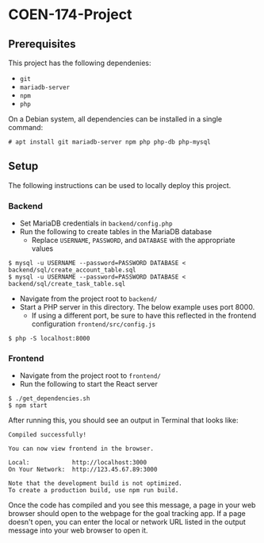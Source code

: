 # COEN-174-Project

<!--
## Introduction
-->

## Prerequisites

This project has the following dependenies:

- `git` <!-- git -->
- `mariadb-server` <!-- mariadb-server -->
- `npm` <!-- npm -->
- `php` <!-- php, php-db, php-mysql -->

On a Debian system, all dependencies can be installed in a single command:

```
# apt install git mariadb-server npm php php-db php-mysql
```

## Setup

The following instructions can be used to locally deploy this project.

### Backend

- Set MariaDB credentials in `backend/config.php`
- Run the following to create tables in the MariaDB database
	- Replace `USERNAME`, `PASSWORD`, and `DATABASE` with the appropriate values

```
$ mysql -u USERNAME --password=PASSWORD DATABASE < backend/sql/create_account_table.sql
$ mysql -u USERNAME --password=PASSWORD DATABASE < backend/sql/create_task_table.sql
```

- Navigate from the project root to `backend/`
- Start a PHP server in this directory. The below example uses port 8000. 
	- If using a different port, be sure to have this reflected in the frontend configuration `frontend/src/config.js`

```
$ php -S localhost:8000
```

### Frontend

- Navigate from the project root to `frontend/`
- Run the following to start the React server

```
$ ./get_dependencies.sh
$ npm start
```

After running this, you should see an output in Terminal that looks like:

```
Compiled successfully!

You can now view frontend in the browser.

Local:            http://localhost:3000
On Your Network:  http://123.45.67.89:3000

Note that the development build is not optimized.
To create a production build, use npm run build.
```

Once the code has compiled and you see this message, a page in your web browser should open to the webpage for the goal tracking app. If a page doesn't open, you can enter the local or network URL listed in the output message into your web browser to open it.

